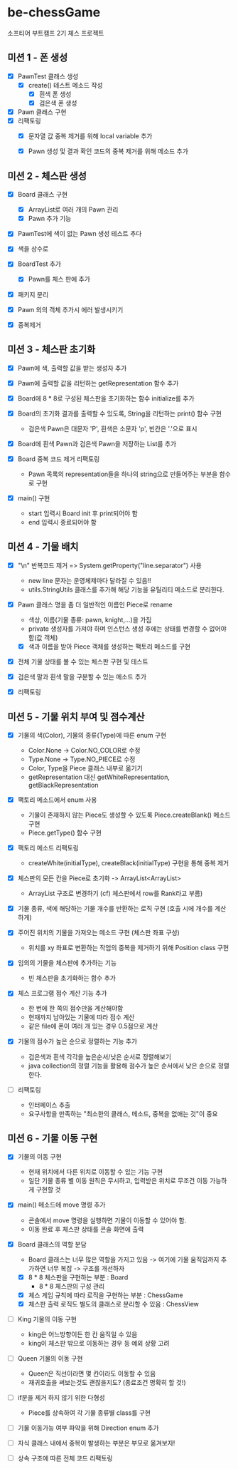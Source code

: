 # be-chessGame
소프티어 부트캠프 2기 체스 프로젝트

## 미션 1 - 폰 생성
- [x] PawnTest 클래스 생성
  - [x] create() 테스트 메소드 작성
    - [x] 흰색 폰 생성
    - [x] 검은색 폰 생성
- [x] Pawn 클래스 구현
- [x] 리팩토링
  - [x] 문자열 값 중복 제거를 위해 local variable 추가
  - [x] Pawn 생성 및 결과 확인 코드의 중복 제거를 위해 메소드 추가


## 미션 2 - 체스판 생성
 - [x] Board 클래스 구현
   - [x] ArrayList로 여러 개의 Pawn 관리
   - [x] Pawn 추가 기능
 - [x] PawnTest에 색이 없는 Pawn 생성 테스트 추다
 - [x] 색을 상수로
 - [x] BoardTest 추가
   - [x] Pawn를 체스 판에 추가
 - [x] 패키지 분리
 - [x] Pawn 외의 객체 추가시 에러 발생시키기
 - [x] 중복제거


## 미션 3 - 체스판 초기화
- [x] Pawn에 색, 출력할 값을 받는 생성자 추가
- [x] Pawn에 출력할 값을 리턴하는 getRepresentation 함수 추가

- [x] Board에 8 * 8로 구성된 체스판을 초기화하는 함수 initialize를 추가
- [x] Board의 초기화 결과를 출력할 수 있도록, String을 리턴하는 print() 함수 구현
  - 검은색 Pawn은 대문자 'P', 흰색은 소문자 'p', 빈칸은 '.'으로 표시
- [x] Board에 흰색 Pawn과 검은색 Pawn을 저장하는 List를 추가
- [x] Board 중복 코드 제거 리팩토링
    - Pawn 목록의 representation들을 하나의 string으로 만들어주는 부분을 함수로 구현
  
- [x] main() 구현
  - start 입력시 Board init 후 print되어야 함
  - end 입력시 종료되어야 함


## 미션 4 - 기물 배치
- [x] "\n" 반복코드 제거 => System.getProperty("line.separator") 사용
  - new line 문자는 운영체제마다 달라질 수 있음!!
  - utils.StringUtils 클래스를 추가해 해당 기능을 유틸리티 메소드로 분리한다.
- [x] Pawn 클래스 명을 좀 더 일반적인 이름인 Piece로 rename
  - 색상, 이름(기물 종류: pawn, knight,...)을 가짐
  - private 생성자를 가져야 하며 인스턴스 생성 후에는 상태를 변경할 수 없어야함(값 객체)
  - [x] 색과 이름을 받아 Piece 객체를 생성하는 팩토리 메소드를 구현
- [x] 전체 기물 상태를 볼 수 있는 체스판 구현 및 테스트
- [x] 검은색 말과 흰색 말을 구분할 수 있는 메소드 추가
- [x] 리팩토링


## 미션 5 - 기물 위치 부여 및 점수계산
- [x] 기물의 색(Color), 기물의 종류(Type)에 따른 enum 구현
  - Color.None -> Color.NO_COLOR로 수정
  - Type.None -> Type.NO_PIECE로 수정
  - Color, Type을 Piece 클래스 내부로 옮기기
  - getRepresentation 대신 getWhiteRepresentation, getBlackRepresentation
- [x] 팩토리 메소드에서 enum 사용
  - 기물이 존재하지 않는 Piece도 생성할 수 있도록 Piece.createBlank() 메소드 구현
  - Piece.getType() 함수 구현
- [x] 팩토리 메소드 리팩토링
  - createWhite(initialType), createBlack(initialType) 구현을 통해 중복 제거
  
- [x] 체스판의 모든 칸을 Piece로 초기화 -> ArrayList<ArrayList<Piece>>
  - ArrayList<Rank> 구조로 변경하기 (cf) 체스판에서 row를 Rank라고 부름)
- [x] 기물 종류, 색에 해당하는 기물 개수를 반환하는 로직 구현 (호출 시에 개수를 계산하게)
- [x] 주어진 위치의 기물을 가져오는 메소드 구현 (체스판 좌표 구성)
  - 위치를 xy 좌표로 변환하는 작업의 중복을 제거하기 위해 Position class 구현
- [x] 임의의 기물을 체스판에 추가하는 기능
  - 빈 체스판을 초기화하는 함수 추가
  
- [x] 체스 프로그램 점수 계산 기능 추가
  - 한 번에 한 쪽의 점수만을 계산해야함
  - 현재까지 남아있는 기물에 따라 점수 계산
  - 같은 file에 폰이 여러 개 있는 경우 0.5점으로 계산
- [x] 기물의 점수가 높은 순으로 정렬하는 기능 추가
  - 검은색과 흰색 각각을 높은순서/낮은 순서로 정렬해보기
  - java collection의 정렬 기능을 활용해 점수가 높은 순서에서 낮은 순으로 정렬한다.

- [ ] 리팩토링
  - 인터페이스 추출
  - 요구사항을 만족하는 "최소한의 클래스, 메소드, 중복을 없애는 것"이 중요


## 미션 6 - 기물 이동 구현
- [x] 기물의 이동 구현
  - 현재 위치에서 다른 위치로 이동할 수 있는 기능 구현
  - 일단 기물 종류 별 이동 원칙은 무시하고, 입력받은 위치로 무조건 이동 가능하게 구현할 것
  
- [x] main() 메소드에 move 명령 추가
  - 콘솔에서 move 명령을 실행하면 기물이 이동할 수 있어야 함.
  - 이동 완료 후 체스판 상태를 콘솔 화면에 출력
  
- [x] Board 클래스의 역할 분담
  - Board 클래스는 너무 많은 역할을 가지고 있음 -> 여기에 기물 움직임까지 추가하면 너무 복잡 -> 구조를 개선하자
  - [x] 8 * 8 체스판을 구현하는 부분 : Board
    - 8 * 8 체스판의 구성 관리
  - [x] 체스 게임 규칙에 따라 로직을 구현하는 부분 : ChessGame
  - [x] 체스판 출력 로직도 별도의 클래스로 분리할 수 있음 : ChessView

- [ ] King 기물의 이동 구현
  - king은 어느방향이든 한 칸 움직일 수 있음
  - king이 체스판 밖으로 이동하는 경우 등 예외 상황 고려

- [ ] Queen 기물의 이동 구현
  - Queen은 직선이라면 몇 칸이라도 이동할 수 있음
  - 재귀호출을 써보는것도 괜찮을지도? (종료조건 명확히 할 것!)

- [ ] if문을 제거 하지 않기 위한 다형성
  - Piece를 상속하여 각 기물 종류별 class를 구현

- [ ] 기물 이동가능 여부 파악을 위해 Direction enum 추가
- [ ] 자식 클래스 내에서 중복이 발생하는 부분은 부모로 옮겨보자!

- [ ] 상속 구조에 따른 전체 코드 리팩토링

